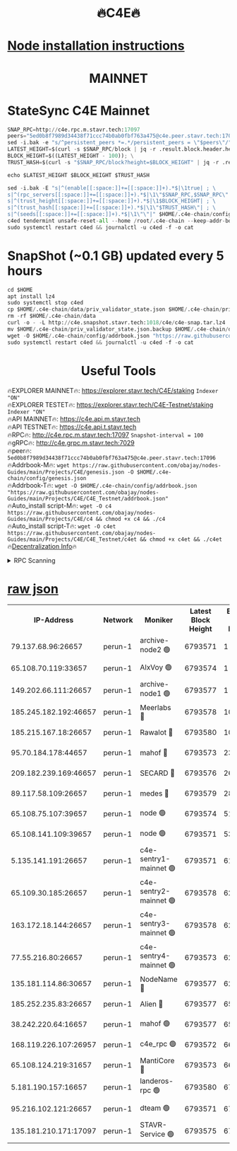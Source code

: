 <h1 align="center"> 🔥C4E🔥</h1>

[Node installation instructions](https://github.com/obajay/nodes-Guides/tree/main/Projects/C4E)
=

<h1 align="center"> MAINNET</h1>

# StateSync C4E Mainnet
```python
SNAP_RPC=http://c4e.rpc.m.stavr.tech:17097
peers="5ed0b8f7989d34438f71ccc74b0ab0fbf763a475@c4e.peer.stavr.tech:17096"
sed -i.bak -e "s/^persistent_peers *=.*/persistent_peers = \"$peers\"/" $HOME/.c4e-chain/config/config.toml
LATEST_HEIGHT=$(curl -s $SNAP_RPC/block | jq -r .result.block.header.height); \
BLOCK_HEIGHT=$((LATEST_HEIGHT - 100)); \
TRUST_HASH=$(curl -s "$SNAP_RPC/block?height=$BLOCK_HEIGHT" | jq -r .result.block_id.hash)

echo $LATEST_HEIGHT $BLOCK_HEIGHT $TRUST_HASH

sed -i.bak -E "s|^(enable[[:space:]]+=[[:space:]]+).*$|\1true| ; \
s|^(rpc_servers[[:space:]]+=[[:space:]]+).*$|\1\"$SNAP_RPC,$SNAP_RPC\"| ; \
s|^(trust_height[[:space:]]+=[[:space:]]+).*$|\1$BLOCK_HEIGHT| ; \
s|^(trust_hash[[:space:]]+=[[:space:]]+).*$|\1\"$TRUST_HASH\"| ; \
s|^(seeds[[:space:]]+=[[:space:]]+).*$|\1\"\"|" $HOME/.c4e-chain/config/config.toml
c4ed tendermint unsafe-reset-all --home /root/.c4e-chain --keep-addr-book
sudo systemctl restart c4ed && journalctl -u c4ed -f -o cat
```
# SnapShot (~0.1 GB) updated every 5 hours
```python
cd $HOME
apt install lz4
sudo systemctl stop c4ed
cp $HOME/.c4e-chain/data/priv_validator_state.json $HOME/.c4e-chain/priv_validator_state.json.backup
rm -rf $HOME/.c4e-chain/data
curl -o - -L http://c4e.snapshot.stavr.tech:1018/c4e/c4e-snap.tar.lz4 | lz4 -c -d - | tar -x -C $HOME/.c4e-chain --strip-components 2
mv $HOME/.c4e-chain/priv_validator_state.json.backup $HOME/.c4e-chain/data/priv_validator_state.json
wget -O $HOME/.c4e-chain/config/addrbook.json "https://raw.githubusercontent.com/obajay/nodes-Guides/main/Projects/C4E/addrbook.json"
sudo systemctl restart c4ed && journalctl -u c4ed -f -o cat
```
 <h1 align="center"> Useful Tools</h1>

🔥EXPLORER MAINNET🔥:  https://explorer.stavr.tech/C4E/staking            `Indexer "ON"` \
🔥EXPLORER TESTET🔥:   https://explorer.stavr.tech/C4E-Testnet/staking     `Indexer "ON"` \
🔥API MAINNET🔥:       https://c4e.api.m.stavr.tech \
🔥API TESTNET🔥:       https://c4e.api.t.stavr.tech \
🔥RPC🔥:               http://c4e.rpc.m.stavr.tech:17097                  `Snapshot-interval = 100` \
🔥gRPC🔥:              http://c4e.grpc.m.stavr.tech:7029 \
🔥peer🔥:              `5ed0b8f7989d34438f71ccc74b0ab0fbf763a475@c4e.peer.stavr.tech:17096` \
🔥Addrbook-M🔥:    ```wget https://raw.githubusercontent.com/obajay/nodes-Guides/main/Projects/C4E/genesis.json -O $HOME/.c4e-chain/config/genesis.json``` \
🔥Addrbook-T🔥:    ```wget -O $HOME/.c4e-chain/config/addrbook.json "https://raw.githubusercontent.com/obajay/nodes-Guides/main/Projects/C4E/C4E_Testnet/addrbook.json"``` \
🔥Auto_install script-M🔥: ```wget -O c4 https://raw.githubusercontent.com/obajay/nodes-Guides/main/Projects/C4E/c4 && chmod +x c4 && ./c4``` \
🔥Auto_install script-T🔥: ```wget -O c4et https://raw.githubusercontent.com/obajay/nodes-Guides/main/Projects/C4E/C4E_Testnet/c4et && chmod +x c4et && ./c4et``` \
🔥[Decentralization Info](https://github.com/obajay/StateSync-snapshots/tree/main/Projects/C4E/Decentralization)🔥




<details>
<summary>RPC Scanning</summary>

<h2 align="center"> We scan nodes in real time every 4 hours. And we provide the final result of RPC endpoints.
We cannot influence the operation of these nodes in any way. </h2>


```python
If Voting Power is higher than 0 --> then the Node is a validator of the network and may be subject to attack and be a potential threat to the chain.
```
```python
We marked such validators with a red symbol
```

</details>

[raw json](https://rpc-check.c4e.stavr.tech/c4e/rpc-c4e-result.json)
=



<table><tr><th>IP-Address</th><th>Network</th><th>Moniker</th><th>Latest Block Height</th><th>Earliest Block Height</th><th>Catching Up</th><th>Tx Index</th><th>Voting Power</th><th>Scan Time</th></tr><tr><td>79.137.68.96:26657</td><td>perun-1</td><td>archive-node2 🟢</td><td>6793571</td><td>1</td><td>False</td><td>on</td><td>0</td><td>2024-01-19T02:19:44.033350984UTC</td></tr><tr><td>65.108.70.119:33657</td><td>perun-1</td><td>AlxVoy 🟢</td><td>6793574</td><td>1</td><td>False</td><td>on</td><td>0</td><td>2024-01-19T02:20:00.934478843UTC</td></tr><tr><td>149.202.66.111:26657</td><td>perun-1</td><td>archive-node1 🟢</td><td>6793577</td><td>1</td><td>False</td><td>on</td><td>0</td><td>2024-01-19T02:20:18.889152195UTC</td></tr><tr><td>185.245.182.192:46657</td><td>perun-1</td><td>Meerlabs 🔴</td><td>6793578</td><td>1051501</td><td>False</td><td>on</td><td>527310</td><td>2024-01-19T02:20:24.515175861UTC</td></tr><tr><td>185.215.167.18:26657</td><td>perun-1</td><td>Rawalot 🔴</td><td>6793580</td><td>1090501</td><td>False</td><td>on</td><td>701423</td><td>2024-01-19T02:20:36.504924029UTC</td></tr><tr><td>95.70.184.178:44657</td><td>perun-1</td><td>mahof 🔴</td><td>6793573</td><td>2342001</td><td>False</td><td>off</td><td>1864179</td><td>2024-01-19T02:19:57.966672093UTC</td></tr><tr><td>209.182.239.169:46657</td><td>perun-1</td><td>SECARD 🔴</td><td>6793576</td><td>2616101</td><td>False</td><td>off</td><td>1136703</td><td>2024-01-19T02:20:14.236306538UTC</td></tr><tr><td>89.117.58.109:26657</td><td>perun-1</td><td>medes 🔴</td><td>6793579</td><td>2826001</td><td>False</td><td>off</td><td>1484927</td><td>2024-01-19T02:20:31.719439002UTC</td></tr><tr><td>65.108.75.107:39657</td><td>perun-1</td><td>node 🟢</td><td>6793574</td><td>5198801</td><td>False</td><td>on</td><td>0</td><td>2024-01-19T02:20:03.327008716UTC</td></tr><tr><td>65.108.141.109:39657</td><td>perun-1</td><td>node 🟢</td><td>6793571</td><td>5303301</td><td>False</td><td>on</td><td>0</td><td>2024-01-19T02:19:46.479125140UTC</td></tr><tr><td>5.135.141.191:26657</td><td>perun-1</td><td>c4e-sentry1-mainnet 🟢</td><td>6793571</td><td>6198001</td><td>False</td><td>on</td><td>0</td><td>2024-01-19T02:19:43.369015096UTC</td></tr><tr><td>65.109.30.185:26657</td><td>perun-1</td><td>c4e-sentry2-mainnet 🟢</td><td>6793578</td><td>6238301</td><td>False</td><td>on</td><td>0</td><td>2024-01-19T02:20:24.134543555UTC</td></tr><tr><td>163.172.18.144:26657</td><td>perun-1</td><td>c4e-sentry3-mainnet 🟢</td><td>6793578</td><td>6239001</td><td>False</td><td>on</td><td>0</td><td>2024-01-19T02:20:25.216153708UTC</td></tr><tr><td>77.55.216.80:26657</td><td>perun-1</td><td>c4e-sentry4-mainnet 🟢</td><td>6793573</td><td>6241001</td><td>False</td><td>on</td><td>0</td><td>2024-01-19T02:19:58.450754204UTC</td></tr><tr><td>135.181.114.86:30657</td><td>perun-1</td><td>NodeName 🔴</td><td>6793577</td><td>6284301</td><td>False</td><td>off</td><td>140495</td><td>2024-01-19T02:20:19.224298116UTC</td></tr><tr><td>185.252.235.83:26657</td><td>perun-1</td><td>Alien 🔴</td><td>6793577</td><td>6502501</td><td>False</td><td>on</td><td>1136703</td><td>2024-01-19T02:20:19.591164860UTC</td></tr><tr><td>38.242.220.64:16657</td><td>perun-1</td><td>mahof 🟢</td><td>6793577</td><td>6545801</td><td>False</td><td>off</td><td>0</td><td>2024-01-19T02:20:16.560361102UTC</td></tr><tr><td>168.119.226.107:26957</td><td>perun-1</td><td>c4e_rpc 🟢</td><td>6793572</td><td>6693572</td><td>False</td><td>on</td><td>0</td><td>2024-01-19T02:19:50.903323736UTC</td></tr><tr><td>65.108.124.219:31657</td><td>perun-1</td><td>MantiCore 🔴</td><td>6793573</td><td>6693573</td><td>False</td><td>off</td><td>193296</td><td>2024-01-19T02:19:57.512641548UTC</td></tr><tr><td>5.181.190.157:16657</td><td>perun-1</td><td>landeros-rpc 🟢</td><td>6793580</td><td>6780001</td><td>False</td><td>on</td><td>0</td><td>2024-01-19T02:20:36.169107531UTC</td></tr><tr><td>95.216.102.121:26657</td><td>perun-1</td><td>dteam 🟢</td><td>6793571</td><td>6785001</td><td>False</td><td>on</td><td>0</td><td>2024-01-19T02:19:43.698183223UTC</td></tr><tr><td>135.181.210.171:17097</td><td>perun-1</td><td>STAVR-Service 🟢</td><td>6793575</td><td>6792001</td><td>False</td><td>on</td><td>0</td><td>2024-01-19T02:20:05.740653617UTC</td></tr></table>
